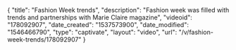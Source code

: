 {
    "title": "Fashion Week trends",
    "description": "Fashion week was filled with trends and partnerships with Marie Claire magazine",
    "videoid": "178092907",
    "date_created": "1537573900",
    "date_modified": "1546466790",
    "type": "captivate",
    "layout": "video",
    "url": "\/v\/fashion-week-trends\/178092907"
}